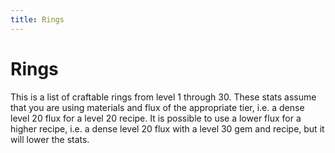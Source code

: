 ```yaml
---
title: Rings
---
```

<script setup>
  import { data as rings } from '../.vitepress/data/rings.data.js'
  import DataTable from '../.vitepress/components/DataTable.vue'
</script>

# Rings

This is a list of craftable rings from level 1 through 30. These stats assume that you are using materials and flux of the appropriate tier, i.e. a dense level 20 flux for a level 20 recipe. It is possible to use a lower flux for a higher recipe, i.e. a dense level 20 flux with a level 30 gem and recipe, but it will lower the stats.

<DataTable :data="rings" />

